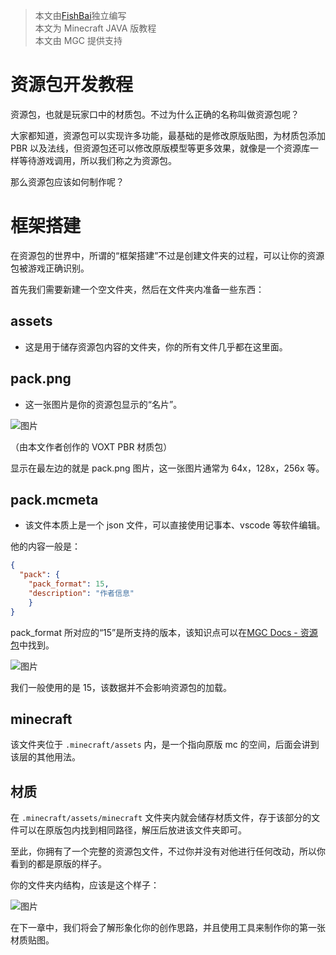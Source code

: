 >本文由[FishBai](https://github.com/yubaibaifish)独立编写  
>本文为 Minecraft JAVA 版教程  
>本文由 MGC 提供支持
# 资源包开发教程

资源包，也就是玩家口中的材质包。不过为什么正确的名称叫做资源包呢？

大家都知道，资源包可以实现许多功能，最基础的是修改原版贴图，为材质包添加 PBR 以及法线，但资源包还可以修改原版模型等更多效果，就像是一个资源库一样等待游戏调用，所以我们称之为资源包。

那么资源包应该如何制作呢？

# 框架搭建

在资源包的世界中，所谓的“框架搭建”不过是创建文件夹的过程，可以让你的资源包被游戏正确识别。

首先我们需要新建一个空文件夹，然后在文件夹内准备一些东西：

## assets

- 这是用于储存资源包内容的文件夹，你的所有文件几乎都在这里面。

## pack.png

- 这一张图片是你的资源包显示的“名片”。

![图片](1-1.jpg)

（由本文作者创作的 VOXT PBR 材质包）

显示在最左边的就是 pack.png 图片，这一张图片通常为 64x，128x，256x 等。

## pack.mcmeta

- 该文件本质上是一个 json 文件，可以直接使用记事本、vscode 等软件编辑。

他的内容一般是：

```json
{
  "pack": {
    "pack_format": 15,
    "description": "作者信息"
    }
}

```
pack_format 所对应的“15”是所支持的版本，该知识点可以在[MGC Docs - 资源包](../../library/resourcepacks.md#准确区间)中找到。

![图片](1-2.jpg)


我们一般使用的是 15，该数据并不会影响资源包的加载。

## minecraft

该文件夹位于 `.minecraft/assets` 内，是一个指向原版 mc 的空间，后面会讲到该层的其他用法。

## 材质

在 `.minecraft/assets/minecraft` 文件夹内就会储存材质文件，存于该部分的文件可以在原版包内找到相同路径，解压后放进该文件夹即可。

至此，你拥有了一个完整的资源包文件，不过你并没有对他进行任何改动，所以你看到的都是原版的样子。

你的文件夹内结构，应该是这个样子：

![图片](1-3.jpg)

在下一章中，我们将会了解形象化你的创作思路，并且使用工具来制作你的第一张材质贴图。